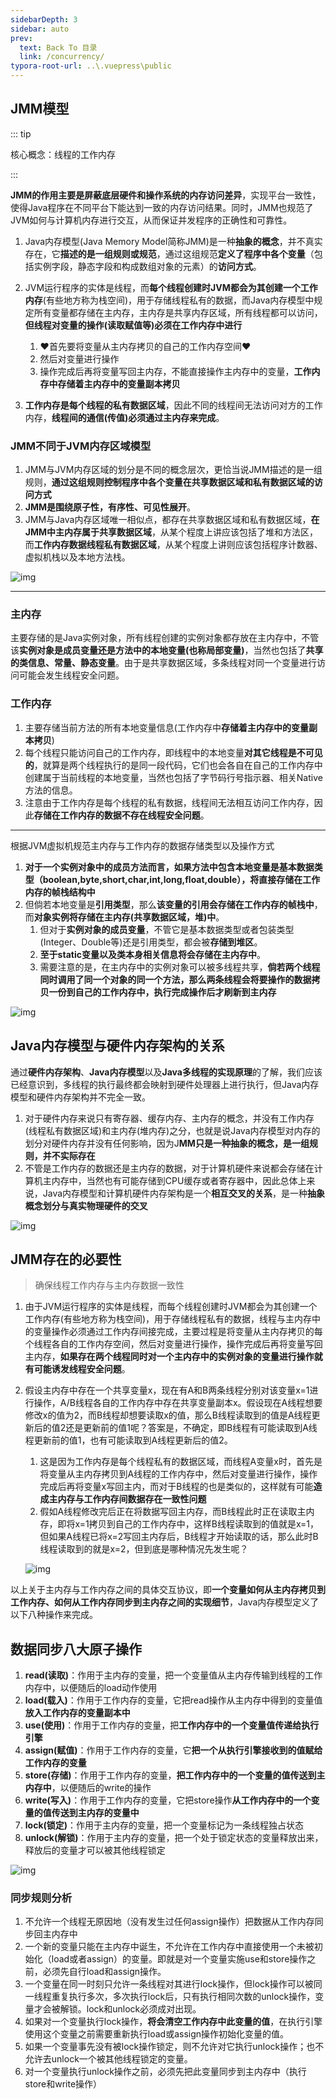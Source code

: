 ```yaml
---
sidebarDepth: 3
sidebar: auto
prev:
  text: Back To 目录
  link: /concurrency/
typora-root-url: ..\.vuepress\public
---
```


## JMM模型

::: tip

核心概念：线程的工作内存

:::

**JMM的作用主要是屏蔽底层硬件和操作系统的内存访问差异**，实现平台一致性，使得Java程序在不同平台下能达到一致的内存访问结果。同时，JMM也规范了JVM如何与计算机内存进行交互，从而保证并发程序的正确性和可靠性。

1. Java内存模型(Java Memory Model简称JMM)是一种**抽象的概念**，并不真实存在，它**描述的是一组规则或规范**，通过这组规范**定义了程序中各个变量**（包括实例字段，静态字段和构成数组对象的元素）的**访问方式**。

2. JVM运行程序的实体是线程，而**每个线程创建时JVM都会为其创建一个工作内存**(有些地方称为栈空间)，用于存储线程私有的数据，而Java内存模型中规定所有变量都存储在主内存，主内存是共享内存区域，所有线程都可以访问，**但线程对变量的操作(读取赋值等)必须在工作内存中进行**
   1. ❤️首先要将变量从主内存拷贝的自己的工作内存空间❤️
   2. 然后对变量进行操作
   3. 操作完成后再将变量写回主内存，不能直接操作主内存中的变量，**工作内存中存储着主内存中的变量副本拷贝**
3. **工作内存是每个线程的私有数据区域**，因此不同的线程间无法访问对方的工作内存，**线程间的通信(传值)必须通过主内存来完成**。

### JMM不同于JVM内存区域模型

1. JMM与JVM内存区域的划分是不同的概念层次，更恰当说JMM描述的是一组规则，**通过这组规则控制程序中各个变量在共享数据区域和私有数据区域的访问方式**
2. **JMM是围绕原子性，有序性、可见性展开**。
3. JMM与Java内存区域唯一相似点，都存在共享数据区域和私有数据区域，**在JMM中主内存属于共享数据区域**，从某个程度上讲应该包括了堆和方法区，而**工作内存数据线程私有数据区域**，从某个程度上讲则应该包括程序计数器、虚拟机栈以及本地方法栈。 

![img](/images/concurrency/14414.png)

----------

### 主内存

主要存储的是Java实例对象，所有线程创建的实例对象都存放在主内存中，不管该**实例对象是成员变量还是方法中的本地变量(也称局部变量)**，当然也包括了**共享的类信息、常量、静态变量**。由于是共享数据区域，多条线程对同一个变量进行访问可能会发生线程安全问题。

### 工作内存

1. 主要存储当前方法的所有本地变量信息(工作内存中**存储着主内存中的变量副本拷贝**)
2. 每个线程只能访问自己的工作内存，即线程中的本地变量**对其它线程是不可见的**，就算是两个线程执行的是同一段代码，它们也会各自在自己的工作内存中创建属于当前线程的本地变量，当然也包括了字节码行号指示器、相关Native方法的信息。
3. 注意由于工作内存是每个线程的私有数据，线程间无法相互访问工作内存，因此**存储在工作内存的数据不存在线程安全问题**。

-------------------

根据JVM虚拟机规范主内存与工作内存的数据存储类型以及操作方式

1. **对于一个实例对象中的成员方法而言，如果方法中包含本地变量是基本数据类型（boolean,byte,short,char,int,long,float,double），将直接存储在工作内存的帧栈结构中**
2. 但倘若本地变量是**引用类型**，那么**该变量的引用会存储在工作内存的帧栈中**，而**对象实例将存储在主内存(共享数据区域，堆)中**。
   1. 但对于**实例对象的成员变量**，不管它是基本数据类型或者包装类型(Integer、Double等)还是引用类型，都会被**存储到堆区**。
   2. **至于static变量以及类本身相关信息将会存储在主内存中**。
   3. 需要注意的是，在主内存中的实例对象可以被多线程共享，**倘若两个线程同时调用了同一个对象的同一个方法，那么两条线程会将要操作的数据拷贝一份到自己的工作内存中，执行完成操作后才刷新到主内存**

![img](/images/concurrency/14401.png)

## Java内存模型与硬件内存架构的关系

通过**硬件内存架构**、**Java内存模型**以及**Java多线程的实现原理**的了解，我们应该已经意识到，多线程的执行最终都会映射到硬件处理器上进行执行，但Java内存模型和硬件内存架构并不完全一致。

1. 对于硬件内存来说只有寄存器、缓存内存、主内存的概念，并没有工作内存(线程私有数据区域)和主内存(堆内存)之分，也就是说Java内存模型对内存的划分对硬件内存并没有任何影响，因为J**MM只是一种抽象的概念，是一组规则，并不实际存在**
2. 不管是工作内存的数据还是主内存的数据，对于计算机硬件来说都会存储在计算机主内存中，当然也有可能存储到CPU缓存或者寄存器中，因此总体上来说，Java内存模型和计算机硬件内存架构是一个**相互交叉的关系**，是一种**抽象概念划分与真实物理硬件的交叉**

![img](/images/concurrency/14403.png)

## JMM存在的必要性

> 确保线程工作内存与主内存数据一致性

1. 由于JVM运行程序的实体是线程，而每个线程创建时JVM都会为其创建一个工作内存(有些地方称为栈空间)，用于存储线程私有的数据，线程与主内存中的变量操作必须通过工作内存间接完成，主要过程是将变量从主内存拷贝的每个线程各自的工作内存空间，然后对变量进行操作，操作完成后再将变量写回主内存，**如果存在两个线程同时对一个主内存中的实例对象的变量进行操作就有可能诱发线程安全问题**。

2. 假设主内存中存在一个共享变量x，现在有A和B两条线程分别对该变量x=1进行操作，A/B线程各自的工作内存中存在共享变量副本x。假设现在A线程想要修改x的值为2，而B线程却想要读取x的值，那么B线程读取到的值是A线程更新后的值2还是更新前的值1呢？答案是，不确定，即B线程有可能读取到A线程更新前的值1，也有可能读取到A线程更新后的值2。

   1. 这是因为工作内存是每个线程私有的数据区域，而线程A变量x时，首先是将变量从主内存拷贝到A线程的工作内存中，然后对变量进行操作，操作完成后再将变量x写回主内，而对于B线程的也是类似的，这样就有可能**造成主内存与工作内存间数据存在一致性问题**
   2. 假如A线程修改完后正在将数据写回主内存，而B线程此时正在读取主内存，即将x=1拷贝到自己的工作内存中，这样B线程读取到的值就是x=1，但如果A线程已将x=2写回主内存后，B线程才开始读取的话，那么此时B线程读取到的就是x=2，但到底是哪种情况先发生呢？

   ![img](/images/concurrency/14416.png)

以上关于主内存与工作内存之间的具体交互协议，即**一个变量如何从主内存拷贝到工作内存、如何从工作内存同步到主内存之间的实现细节**，Java内存模型定义了以下八种操作来完成。

## 数据同步八大原子操作

1. **read(读取)**：作用于主内存的变量，把一个变量值从主内存传输到线程的工作内存中，以便随后的load动作使用
2. **load(载入)**：作用于工作内存的变量，它把read操作从主内存中得到的变量值**放入工作内存的变量副本中**
3. **use(使用)**：作用于工作内存的变量，把**工作内存中的一个变量值传递给执行引擎**
4. **assign(赋值)**：作用于工作内存的变量，它**把一个从执行引擎接收到的值赋给工作内存的变量**
5. **store(存储)**：作用于工作内存的变量，**把工作内存中的一个变量的值传送到主内存中**，以便随后的write的操作
6. **write(写入)**：作用于工作内存的变量，它把store操作**从工作内存中的一个变量的值传送到主内存的变量中**
7. **lock(锁定)**：作用于主内存的变量，把一个变量标记为一条线程独占状态
8. **unlock(解锁)**：作用于主内存的变量，把一个处于锁定状态的变量释放出来，释放后的变量才可以被其他线程锁定

![img](/images/concurrency/14410.png)

### 同步规则分析

1. 不允许一个线程无原因地（没有发生过任何assign操作）把数据从工作内存同步回主内存中
2. 一个新的变量只能在主内存中诞生，不允许在工作内存中直接使用一个未被初始化（load或者assign）的变量。即就是对一个变量实施use和store操作之前，必须先自行load和assign操作。
3. 一个变量在同一时刻只允许一条线程对其进行lock操作，但lock操作可以被同一线程重复执行多次，多次执行lock后，只有执行相同次数的unlock操作，变量才会被解锁。lock和unlock必须成对出现。
4. 如果对一个变量执行lock操作，**将会清空工作内存中此变量的值**，在执行引擎使用这个变量之前需要重新执行load或assign操作初始化变量的值。
5. 如果一个变量事先没有被lock操作锁定，则不允许对它执行unlock操作；也不允许去unlock一个被其他线程锁定的变量。
6. 对一个变量执行unlock操作之前，必须先把此变量同步到主内存中（执行store和write操作）